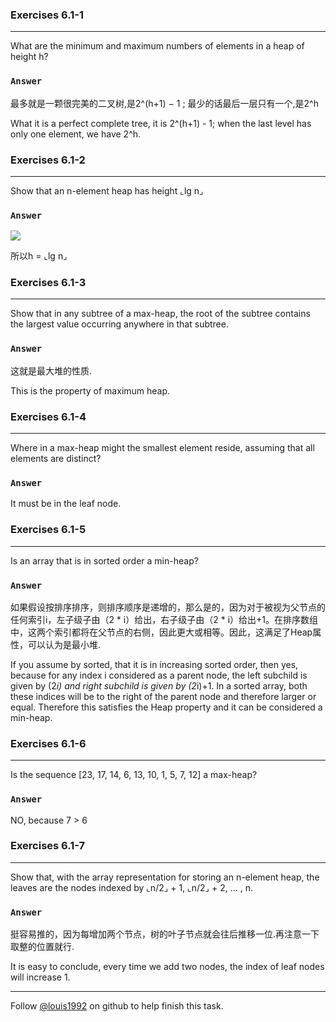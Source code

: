 ### Exercises 6.1-1
***
What are the minimum and maximum numbers of elements in a heap of height h?

### `Answer`
最多就是一颗很完美的二叉树,是2^(h+1) − 1 ; 最少的话最后一层只有一个,是2^h

What it is a perfect complete tree, it is 2^(h+1) - 1; when the last level has only one element, we have 2^h.

### Exercises 6.1-2
***
Show that an n-element heap has height ⌞lg n⌟

### `Answer`
![](http://latex.codecogs.com/gif.latex?%202^{h+1}-1\\geq%20x%20\\geq%202^{h}%20\\rightrightarrows%20%20\\lg{x}%20\\geq%20h%20\\geq%20\\lg\(x+1\)-1%20)

所以h = ⌞lg n⌟

### Exercises 6.1-3
***
Show that in any subtree of a max-heap, the root of the subtree contains the largest value occurring anywhere in that subtree.

### `Answer`
这就是最大堆的性质.

This is the property of maximum heap.

### Exercises 6.1-4
***
Where in a max-heap might the smallest element reside, assuming that all elements are distinct?

### `Answer`
It must be in the leaf node.

### Exercises 6.1-5
***
Is an array that is in sorted order a min-heap?

### `Answer`
如果假设按排序排序，则排序顺序是递增的，那么是的，因为对于被视为父节点的任何索引i，左子级子由（2 * i）给出，右子级子由（2 * i）给出+1。在排序数组中，这两个索引都将在父节点的右侧，因此更大或相等。因此，这满足了Heap属性，可以认为是最小堆.

If you assume by sorted, that it is in increasing sorted order, then yes, because for any index i considered as a parent node, the left subchild is given by (2*i) and right subchild is given by (2*i)+1. In a sorted array, both these indices will be to the right of the parent node and therefore larger or equal. Therefore this satisfies the Heap property and it can be considered a min-heap.

### Exercises 6.1-6
***
Is the sequence [23, 17, 14, 6, 13, 10, 1, 5, 7, 12] a max-heap?

### `Answer`
NO, because 7 > 6

### Exercises 6.1-7
***
Show that, with the array representation for storing an n-element heap, the leaves are the nodes indexed by ⌞n/2⌟ + 1, ⌞n/2⌟ + 2, ... , n.

### `Answer`
挺容易推的，因为每增加两个节点，树的叶子节点就会往后推移一位.再注意一下取整的位置就行.

It is easy to conclude, every time we add two nodes, the index of leaf nodes will increase 1.
***
Follow [@louis1992](https://github.com/gzc) on github to help finish this task.

